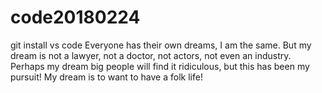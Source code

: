 # code20180224
git install vs code
Everyone has their own dreams, I am the same. But my dream is not a lawyer, not a doctor, not actors, not even an industry. Perhaps my dream big people will find it ridiculous, but this has been my pursuit! My dream is to want to have a folk life!
